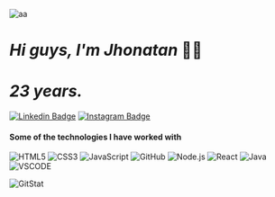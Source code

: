 ![aa](https://media.giphy.com/media/c9IdCLK8TDv1e/giphy.gif)

# **_Hi guys, I'm Jhonatan_** 👋😁
# **_23 years._**
[![Linkedin Badge](https://img.shields.io/badge/-Jhonatan_Paschoal-blue?style=flat&logo=Linkedin&logoColor=white&link=https://https://www.linkedin.com/in/jhonatan-paschoal/)](https://www.linkedin.com/in/jhonatan-paschoal/)
[![Instagram Badge](https://img.shields.io/badge/-@lmrj2600-000000?style=flat&logo=instagram&logoColor=white&link=https://instagram.com/lmrj2600/)](https://instagram.com/lmrj2600)

#### Some of the technologies I have worked with

![HTML5](https://img.shields.io/badge/-HTML5-000000?style=flat&logo=html5)
![CSS3](https://img.shields.io/badge/-CSS3-%231572B6?style=flat-square&logo=css3)
![JavaScript](https://img.shields.io/badge/-JavaScript-000000?style=flat&logo=javascript)
![GitHub](https://img.shields.io/badge/-GitHub-222222?style=flat&logo=github&logoColor=181717)
![Node.js](https://img.shields.io/badge/-Node.js-222222?style=flat&logo=node.js&logoColor=339933)
![React](https://img.shields.io/badge/-React-222222?style=flat&logo=React&logoColor=61DAFB)
![Java](https://img.shields.io/badge/-Java-000000?style=flat&logo=java)
![VSCODE](https://camo.githubusercontent.com/6e79f3bc2d49bfe1427af244bf10a9f1cef902ca/687474703a2f2f696d672e736869656c64732e696f2f62616467652f2d5653253230436f64652d3030374143433f7374796c653d666c61742d737175617265266c6f676f3d76697375616c2d73747564696f2d636f6465266c6f676f436f6c6f723d666666666666)

![GitStat](https://github-readme-stats.vercel.app/api?username=JPaschoal&show_icons=true)
